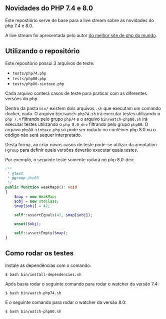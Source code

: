 Novidades do PHP 7.4 e 8.0
---

Este repostiório serve de base para a live stream sobre as
novidades do php 7.4 e 8.0.

A live stream foi apresentada pelo autor
[do melhor site de php do mundo](https://thephp.website/br/).

## Utilizando o repositório

Este repositório possui 3 arquivos de teste:

- `tests/php74.php`
- `tests/php80.php`
- `tests/php80-sintaxe.php`

Cada arquivo conterá casos de teste para praticar com as
diferentes versões do php.

Dentro da pasta `bin/` existem dois arquivos `.sh` que executam
um comando docker, cada. O arquivo `bin/watch-php74.sh` irá
executar testes utilizando o `php 7.4` filtrando pelo grupo
`php74` e o arquivo `bin/watch-php80.sh` irá executar testes
utilizando o `php 8.0-dev` filtrando pelo grupo `php80`. O
arquivo `php80-sintaxe.php` só pode ser rodado no contêiner php 8.0
ou o código não será sequer interpretado.

Desta forma, ao criar novos casos de teste pode-se utilizar da
annotation `@group` para definir quais versões deverão executar
quais testes.

Por exemplo, o seguinte teste somente rodará no php 8.0-dev:

```php
/**
 * @test
 * @group php80
 */
public function weakMaps(): void
{
    $map = new WeakMap;
    $obj = new stdClass;
    $map[$obj] = 42;

    self::assertEquals(42, $map[$obj]);

    unset($obj);

    self::assertEmpty($map);
}
``` 

## Como rodar os testes

Instale as dependências com o comando:

```shell script
$ bash bin/install-dependencies.sh
```

Após basta rodar o seguinte comando para rodar o watcher da versão 7.4:

```shell script
$ bash bin/watch-php74.sh
```

E o seguinte comando para rodar o watcher da versão 8.0:

```shell script
$ bash bin/watch-php80.sh
```
